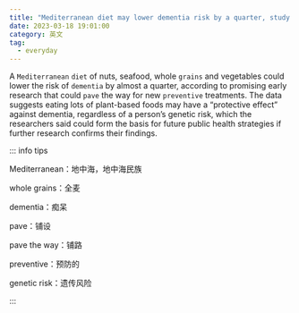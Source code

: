 ```yaml
---
title: "Mediterranean diet may lower dementia risk by a quarter, study suggests"
date: 2023-03-18 19:01:00
category: 英文
tag:
  - everyday
---
```


A `Mediterranean` `diet` of nuts, seafood, whole `grains` and vegetables could lower the risk of `dementia` by almost a quarter, according to promising early research that could `pave` the way for new `preventive` treatments. The data suggests eating lots of plant-based foods may have a “protective effect” against dementia, regardless of a person’s genetic risk, which the researchers said could form the basis for future public health strategies if further research confirms their findings.

::: info tips

Mediterranean：地中海，地中海民族

whole grains：全麦

dementia：痴呆

pave：铺设

pave the way：铺路

preventive：预防的

genetic risk：遗传风险

:::
